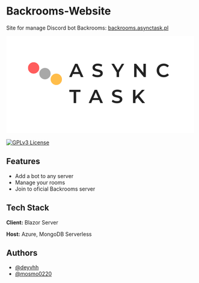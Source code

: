 # Backrooms-Website

Site for manage Discord bot Backrooms: [backrooms.asynctask.pl](https://backrooms.asynctask.pl/)

![Logo](https://github.com/mosmo0220/backrooms-website/blob/main/AsyncTask.png)

[![GPLv3 License](https://img.shields.io/badge/License-GPL%20v3-yellow.svg)](https://opensource.org/licenses/)

## Features

- Add a bot to any server
- Manage your rooms
- Join to oficial Backrooms server

## Tech Stack

**Client:** Blazor Server

**Host:** Azure, MongoDB Serverless

## Authors

- [@deyvhh](https://github.com/deyvhh)
- [@mosmo0220](https://github.com/mosmo0220)
